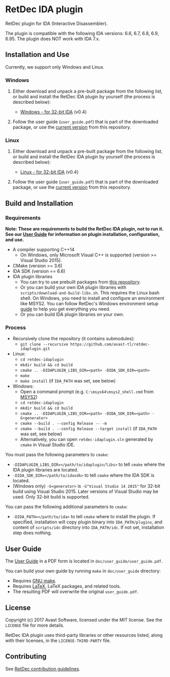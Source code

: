 # RetDec IDA plugin

RetDec plugin for IDA (Interactive Disassembler).

The plugin is compatible with the following IDA versions: 6.6, 6.7, 6.8, 6.9, 6.95.
The plugin does NOT work with IDA 7.x.

## Installation and Use

Currently, we support only Windows and Linux.

### Windows

1. Either download and unpack a pre-built package from the following list, or build and install the RetDec IDA plugin by yourself (the process is described below):

    * [Windows - for 32-bit IDA](https://github.com/avast-tl/retdec-idaplugin/releases/download/v0.4/retdec-idaplugin-v0.4-win.zip) (v0.4)
    
2. Follow the user guide (`user_guide.pdf`) that is part of the downloaded package, or use the [current version](https://github.com/avast-tl/retdec-idaplugin/blob/master/doc/user_guide/user_guide.pdf) from this repository.

### Linux

1. Either download and unpack a pre-built package from the following list, or build and install the RetDec IDA plugin by yourself (the process is described below):

    * [Linux - for 32-bit IDA](https://github.com/avast-tl/retdec-idaplugin/releases/download/v0.4/retdec-idaplugin-v0.4-linux.zip) (v0.4)

2. Follow the user guide (`user_guide.pdf`) that is part of the downloaded package, or use the [current version](https://github.com/avast-tl/retdec-idaplugin/blob/master/doc/user_guide/user_guide.pdf) from this repository.

## Build and Installation

### Requirements

**Note: These are requirements to build the RetDec IDA plugin, not to run it. See our [User Guide](https://github.com/avast-tl/retdec-idaplugin/blob/master/doc/user_guide/user_guide.pdf) for information on plugin installation, configuration, and use.**

* A compiler supporting C++14
  * On Windows, only Microsoft Visual C++ is supported (version >= Visual Studio 2015).
* CMake (version >= 3.6)
* IDA SDK (version == 6.6)
* IDA plugin libraries
  * You can try to use prebuilt packages from [this repository](https://github.com/avast-tl/retdec-idaplugin-support).
  * Or you can build your own IDA plugin libraries with `scripts/download-and-build-libs.sh`. This requires the Linux bash shell. On Windows, you need to install and configure an environment like MSYS2. You can follow RetDec's Windows environment setup [guide](https://github.com/avast-tl/retdec/wiki/Windows-Environment) to help you get everything you need.
  * Or you can build IDA plugin libraries on your own.

### Process

* Recursively clone the repository (it contains submodules):
  * `git clone --recursive https://github.com/avast-tl/retdec-idaplugin.git`
* Linux:
  * `cd retdec-idaplugin`
  * `mkdir build && cd build`
  * `cmake .. -DIDAPLUGIN_LIBS_DIR=<path> -DIDA_SDK_DIR=<path>`
  * `make`
  * `make install` (if `IDA_PATH` was set, see below)
* Windows:
  * Open a command prompt (e.g. `C:\msys64\msys2_shell.cmd` from [MSYS2](https://github.com/avast-tl/retdec/wiki/Windows-Environment))
  * `cd retdec-idaplugin`
  * `mkdir build && cd build`
  * `cmake .. -DIDAPLUGIN_LIBS_DIR=<path> -DIDA_SDK_DIR=<path> -G<generator>`
  * `cmake --build . --config Release -- -m`
  * `cmake --build . --config Release --target install` (if `IDA_PATH` was set, see below)
  * Alternatively, you can open `retdec-idaplugin.sln` generated by `cmake` in Visual Studio IDE.

You must pass the following parameters to `cmake`:
* `-DIDAPLUGIN_LIBS_DIR=</path/to/idaplugin/libs>` to tell `cmake` where the IDA plugin libraries are located.
* `-DIDA_SDK_DIR=</path/to/idasdk>` to tell `cmake` where the IDA SDK is located.
* (Windows only) `-G<generator>` is `-G"Visual Studio 14 2015"` for 32-bit build using Visual Studio 2015. Later versions of Visual Studio may be used. Only 32-bit build is supported.

You can pass the following additional parameters to `cmake`:
* `-DIDA_PATH=</path/to/ida>` to tell `cmake` where to install the plugin. If specified, installation will copy plugin binary into `IDA_PATH/plugins`, and content of `scripts/idc` directory into `IDA_PATH/idc`. If not set, installation step does nothing.

## User Guide

The [User Guide](https://github.com/avast-tl/retdec-idaplugin/blob/master/doc/user_guide/user_guide.pdf) in a PDF form is located in `doc/user_guide/user_guide.pdf`.

You can build your own guide by running `make` in `doc/user_guide` directory:
* Requires [GNU make](https://www.gnu.org/software/make/).
* Requires [LaTeX](https://www.latex-project.org/), LaTeX packages, and related tools.
* The resulting PDF will overwrite the original `user_guide.pdf`.

## License

Copyright (c) 2017 Avast Software, licensed under the MIT license. See the `LICENSE` file for more details.

RetDec IDA plugin uses third-party libraries or other resources listed, along with their licenses, in the `LICENSE-THIRD-PARTY` file.

## Contributing

See [RetDec contribution guidelines](https://github.com/avast-tl/retdec/wiki/Contribution-Guidelines).
